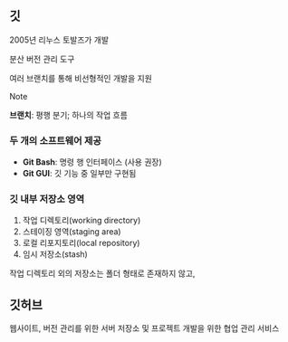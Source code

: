 ## 깃
2005년 리누스 토발즈가 개발

분산 버전 관리 도구

여러 브랜치를 통해 비선형적인 개발을 지원

> [!NOTE]
> **브랜치**: 평행 분기; 하나의 작업 흐름

### 두 개의 소프트웨어 제공
- **Git Bash**: 명령 행 인터페이스 (사용 권장)
- **Git GUI**: 깃 기능 중 일부만 구현됨

### 깃 내부 저장소 영역
1. 작업 디렉토리(working directory)
2. 스테이징 영역(staging area)
3. 로컬 리포지토리(local repository)
4. 임시 저장소(stash)

작업 디렉토리 외의 저장소는 폴더 형태로 존재하지 않고, 

## 깃허브
웹사이트, 버전 관리를 위한 서버 저장소 및 프로젝트 개발을 위한 협업 관리 서비스
